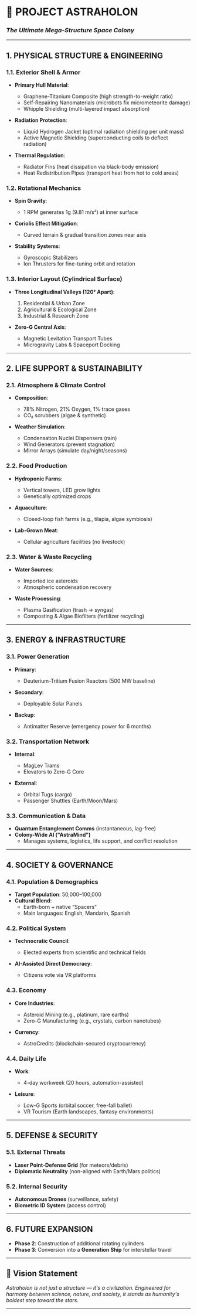 # 🚀 PROJECT ASTRAHOLON  
### *The Ultimate Mega-Structure Space Colony*

---

## 1. PHYSICAL STRUCTURE & ENGINEERING

### 1.1. Exterior Shell & Armor
- **Primary Hull Material**:  
  - Graphene-Titanium Composite (high strength-to-weight ratio)  
  - Self-Repairing Nanomaterials (microbots fix micrometeorite damage)  
  - Whipple Shielding (multi-layered impact absorption)

- **Radiation Protection**:  
  - Liquid Hydrogen Jacket (optimal radiation shielding per unit mass)  
  - Active Magnetic Shielding (superconducting coils to deflect radiation)

- **Thermal Regulation**:  
  - Radiator Fins (heat dissipation via black-body emission)  
  - Heat Redistribution Pipes (transport heat from hot to cold areas)

### 1.2. Rotational Mechanics
- **Spin Gravity**:  
  - 1 RPM generates 1g (9.81 m/s²) at inner surface

- **Coriolis Effect Mitigation**:  
  - Curved terrain & gradual transition zones near axis

- **Stability Systems**:  
  - Gyroscopic Stabilizers  
  - Ion Thrusters for fine-tuning orbit and rotation

### 1.3. Interior Layout (Cylindrical Surface)
- **Three Longitudinal Valleys (120° Apart)**:  
  1. Residential & Urban Zone  
  2. Agricultural & Ecological Zone  
  3. Industrial & Research Zone

- **Zero-G Central Axis**:  
  - Magnetic Levitation Transport Tubes  
  - Microgravity Labs & Spaceport Docking

---

## 2. LIFE SUPPORT & SUSTAINABILITY

### 2.1. Atmosphere & Climate Control
- **Composition**:  
  - 78% Nitrogen, 21% Oxygen, 1% trace gases  
  - CO₂ scrubbers (algae & synthetic)

- **Weather Simulation**:  
  - Condensation Nuclei Dispensers (rain)  
  - Wind Generators (prevent stagnation)  
  - Mirror Arrays (simulate day/night/seasons)

### 2.2. Food Production
- **Hydroponic Farms**:  
  - Vertical towers, LED grow lights  
  - Genetically optimized crops

- **Aquaculture**:  
  - Closed-loop fish farms (e.g., tilapia, algae symbiosis)

- **Lab-Grown Meat**:  
  - Cellular agriculture facilities (no livestock)

### 2.3. Water & Waste Recycling
- **Water Sources**:  
  - Imported ice asteroids  
  - Atmospheric condensation recovery

- **Waste Processing**:  
  - Plasma Gasification (trash → syngas)  
  - Composting & Algae Biofilters (fertilizer recycling)

---

## 3. ENERGY & INFRASTRUCTURE

### 3.1. Power Generation
- **Primary**:  
  - Deuterium-Tritium Fusion Reactors (500 MW baseline)

- **Secondary**:  
  - Deployable Solar Panels

- **Backup**:  
  - Antimatter Reserve (emergency power for 6 months)

### 3.2. Transportation Network
- **Internal**:  
  - MagLev Trams  
  - Elevators to Zero-G Core

- **External**:  
  - Orbital Tugs (cargo)  
  - Passenger Shuttles (Earth/Moon/Mars)

### 3.3. Communication & Data
- **Quantum Entanglement Comms** (instantaneous, lag-free)  
- **Colony-Wide AI ("AstraMind")**  
  - Manages systems, logistics, life support, and conflict resolution

---

## 4. SOCIETY & GOVERNANCE

### 4.1. Population & Demographics
- **Target Population**: 50,000–100,000  
- **Cultural Blend**:  
  - Earth-born + native “Spacers”  
  - Main languages: English, Mandarin, Spanish

### 4.2. Political System
- **Technocratic Council**:  
  - Elected experts from scientific and technical fields

- **AI-Assisted Direct Democracy**:  
  - Citizens vote via VR platforms

### 4.3. Economy
- **Core Industries**:  
  - Asteroid Mining (e.g., platinum, rare earths)  
  - Zero-G Manufacturing (e.g., crystals, carbon nanotubes)

- **Currency**:  
  - AstroCredits (blockchain-secured cryptocurrency)

### 4.4. Daily Life
- **Work**:  
  - 4-day workweek (20 hours, automation-assisted)

- **Leisure**:  
  - Low-G Sports (orbital soccer, free-fall ballet)  
  - VR Tourism (Earth landscapes, fantasy environments)

---

## 5. DEFENSE & SECURITY

### 5.1. External Threats
- **Laser Point-Defense Grid** (for meteors/debris)  
- **Diplomatic Neutrality** (non-aligned with Earth/Mars politics)

### 5.2. Internal Security
- **Autonomous Drones** (surveillance, safety)  
- **Biometric ID System** (access control)

---

## 6. FUTURE EXPANSION

- **Phase 2**: Construction of additional rotating cylinders  
- **Phase 3**: Conversion into a **Generation Ship** for interstellar travel

---

## 🌌 Vision Statement

*Astraholon is not just a structure — it's a civilization. Engineered for harmony between science, nature, and society, it stands as humanity's boldest step toward the stars.*

---
